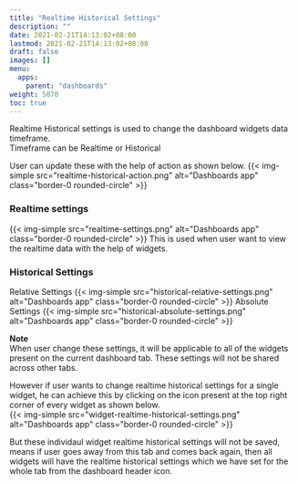 ```yaml
---
title: "Realtime Historical Settings"
description: ""
date: 2021-02-21T14:13:02+08:00
lastmod: 2021-02-21T14:13:02+08:00
draft: false
images: []
menu:
  apps:
    parent: "dashboards"
weight: 5070
toc: true
---
```


Realtime Historical settings is used to change the dashboard widgets data timeframe. <br/>
Timeframe can be Realtime or Historical

User can update these with the help of action as shown below.
{{< img-simple src="realtime-historical-action.png" alt="Dashboards app" class="border-0 rounded-circle" >}}

### Realtime settings
{{< img-simple src="realtime-settings.png" alt="Dashboards app" class="border-0 rounded-circle" >}}
This is used when user want to view the realtime data with the help of widgets.

### Historical Settings
Relative Settings
{{< img-simple src="historical-relative-settings.png" alt="Dashboards app" class="border-0 rounded-circle" >}}
Absolute Settings
{{< img-simple src="historical-absolute-settings.png" alt="Dashboards app" class="border-0 rounded-circle" >}}

**Note** <br/>
When user change these settings, it will be applicable to all of the widgets present on the current dashboard tab. These settings will not be shared across other tabs. <br/>

However if user wants to change realtime historical settings for a single widget, he can achieve this by clicking on the icon present at the top right corner of every widget as shown below. <br/>
{{< img-simple src="widget-realtime-historical-settings.png" alt="Dashboards app" class="border-0 rounded-circle" >}}

But these individaul widget realtime historical settings will not be saved, means if user goes away from this tab and comes back again, then all widgets will have the realtime historical settings which we have set for the whole tab from the dashboard header icon.
